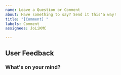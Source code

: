 ```yaml
---
name: Leave a Question or Comment
about: Have something to say? Send it this'a way!
title: "[Comment] "
labels: Comment
assignees: JoLiKMC

---
```


## User Feedback
### What's on your mind?
 
